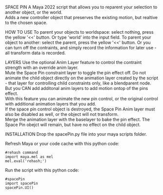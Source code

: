 SPACE PIN
A Maya 2022 script that allows you to reparent your selection to another object, or the world.  
Adds a new controller object that preserves the existing motion, but realtive to the chosen space. 

HOW TO USE
To parent your objects to worldspace: select nothing, press the yellow '<<' button.  Or type 'world' into the input field. 
To parent your object to another: select the parent, press the yellow '<<' button.
Or you can turn off the contraints, and simply record the information for later use - all transform data is recorded.

LAYERS
Use the optional Anim Layer feature to control the contraint strength with an override anim layer.    
Mute the Space Pin constraint layer to toggle the pin effect off. 
Do not animate the child object directly on the animation layer created by the script - that layer for controlling child constraints only, like a blendparent node.
But you CAN add additonal anim layers to add motion ontop of the pins effect.  
With this feature you can animate the new pin control, or the original control with additional animation layers that you add.  
If the space pin control object is destroyed, the Space Pin Anim layer must also be disabled as well, or the object will not transform.  
Merge the animation layer with the baselayer to bake the pin effect.  The Space Pin obejct will remain, but have no effect on the child object.




INSTALLATION
Drop the spacePin.py file into your maya scripts folder.  

Refresh Maya or your code cache with this python code:

```
#rehash command
import maya.mel as mel
mel.eval('rehash;')
```

Run the script with this python code:

```
#spacePin
import spacePin
spacePin.UI()
```
